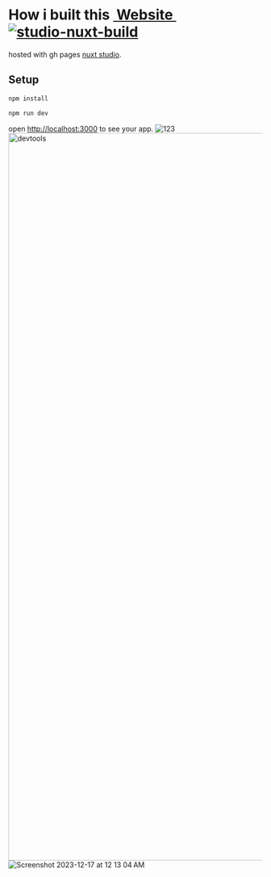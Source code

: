 # How i built this&nbsp;<a href="http://sudo-self-content-wind.nuxt.space/">&nbsp;Website&nbsp;</a>[![studio-nuxt-build](https://github.com/sudo-self/content-wind/actions/workflows/studio.yml/badge.svg)](https://github.com/sudo-self/content-wind/actions/workflows/studio.yml)<br>
hosted with gh pages [nuxt studio](https://sudo-self-content-wind.nuxt.space).

## Setup

```bash
npm install
```
```bash
npm run dev
```
 open [http://localhost:3000](http://localhost:3000) to see your app.
![123](https://github.com/sudo-self/blog/assets/119916323/f9b4540a-9100-4337-9059-14d8985abcc1)
<img width="1440" alt="devtools" src="https://github.com/sudo-self/blog/assets/119916323/7a455b7b-b915-44a0-b344-03d7e567a2ea">
![Screenshot 2023-12-17 at 12 13 04 AM](https://github.com/sudo-self/blog/assets/119916323/52e20e46-5bbc-4399-bc43-3af94b82525f)


